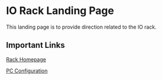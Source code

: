# IO Rack Landing Page

This landing page is to provide direction related to the IO rack.

## Important Links

[Rack Homepage](http://192.168.10.3:3000)

[PC Configuration](io_pc_setup)